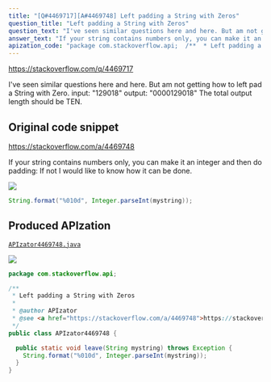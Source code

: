 ```yaml
---
title: "[Q#4469717][A#4469748] Left padding a String with Zeros"
question_title: "Left padding a String with Zeros"
question_text: "I've seen similar questions here and here. But am not getting how to left pad a String with Zero. input: \"129018\" output: \"0000129018\" The total output length should be TEN."
answer_text: "If your string contains numbers only, you can make it an integer and then do padding: If not I would like to know how it can be done."
apization_code: "package com.stackoverflow.api;  /**  * Left padding a String with Zeros  *  * @author APIzator  * @see <a href=\"https://stackoverflow.com/a/4469748\">https://stackoverflow.com/a/4469748</a>  */ public class APIzator4469748 {    public static void leave(String mystring) throws Exception {     String.format(\"%010d\", Integer.parseInt(mystring));   } }"
---
```


https://stackoverflow.com/q/4469717

I&#x27;ve seen similar questions here and here.
But am not getting how to left pad a String with Zero.
input: &quot;129018&quot;
output: &quot;0000129018&quot;
The total output length should be TEN.



## Original code snippet

https://stackoverflow.com/a/4469748

If your string contains numbers only, you can make it an integer and then do padding:
If not I would like to know how it can be done.

<div class="code-logo"><img src="/stackoverflow.png" /></div>

```java
String.format("%010d", Integer.parseInt(mystring));
```

## Produced APIzation

[`APIzator4469748.java`](https://github.com/pasqualesalza/apization-temp-data/raw/master/search/APIzator4469748.java)

<div class="code-logo"><img src="/apizator.png" /></div>

```java
package com.stackoverflow.api;

/**
 * Left padding a String with Zeros
 *
 * @author APIzator
 * @see <a href="https://stackoverflow.com/a/4469748">https://stackoverflow.com/a/4469748</a>
 */
public class APIzator4469748 {

  public static void leave(String mystring) throws Exception {
    String.format("%010d", Integer.parseInt(mystring));
  }
}

```